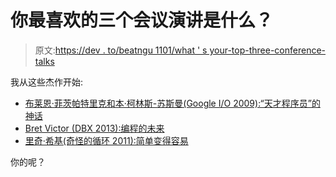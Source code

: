 # 你最喜欢的三个会议演讲是什么？

> 原文:[https://dev . to/beatngu 1101/what ' s your-top-three-conference-talks](https://dev.to/beatngu1101/what-are-your-top-three-conference-talks)

我从这些杰作开始:

*   [布莱恩·菲茨帕特里克和本·柯林斯-苏斯曼(Google I/O 2009):“天才程序员”的神话](https://youtu.be/0SARbwvhupQ)
*   [Bret Victor (DBX 2013):编程的未来](https://youtu.be/8pTEmbeENF4)
*   [里奇·希基(奇怪的循环 2011):简单变得容易](https://www.infoq.com/presentations/Simple-Made-Easy)

你的呢？